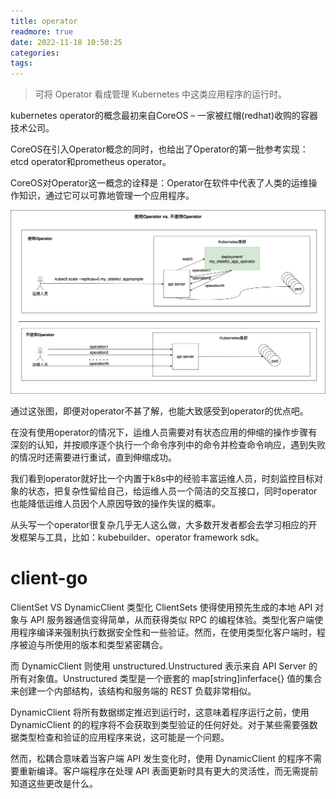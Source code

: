 ```yaml
---
title: operator
readmore: true
date: 2022-11-18 10:50:25
categories:
tags:
---
```


> 可将 Operator 看成管理 Kubernetes 中这类应用程序的运行时。

kubernetes operator的概念最初来自CoreOS – 一家被红帽(redhat)收购的容器技术公司。

CoreOS在引入Operator概念的同时，也给出了Operator的第一批参考实现：etcd operator和prometheus operator。

CoreOS对Operator这一概念的诠释是：Operator在软件中代表了人类的运维操作知识，通过它可以可靠地管理一个应用程序。

![](2022-11-18-10-51-03.png)

通过这张图，即便对operator不甚了解，也能大致感受到operator的优点吧。

在没有使用operator的情况下，运维人员需要对有状态应用的伸缩的操作步骤有深刻的认知，并按顺序逐个执行一个命令序列中的命令并检查命令响应，遇到失败的情况时还需要进行重试，直到伸缩成功。

我们看到operator就好比一个内置于k8s中的经验丰富运维人员，时刻监控目标对象的状态，把复杂性留给自己，给运维人员一个简洁的交互接口，同时operator也能降低运维人员因个人原因导致的操作失误的概率。

从头写一个operator很复杂几乎无人这么做，大多数开发者都会去学习相应的开发框架与工具，比如：kubebuilder、operator framework sdk。

# client-go

ClientSet VS DynamicClient
类型化 ClientSets 使得使用预先生成的本地 API 对象与 API 服务器通信变得简单，从而获得类似 RPC 的编程体验。类型化客户端使用程序编译来强制执行数据安全性和一些验证。然而，在使用类型化客户端时，程序被迫与所使用的版本和类型紧密耦合。

而 DynamicClient 则使用 unstructured.Unstructured 表示来自 API Server 的所有对象值。Unstructured 类型是一个嵌套的 map[string]inferface{} 值的集合来创建一个内部结构，该结构和服务端的 REST 负载非常相似。

DynamicClient 将所有数据绑定推迟到运行时，这意味着程序运行之前，使用 DynamicClient 的的程序将不会获取到类型验证的任何好处。对于某些需要强数据类型检查和验证的应用程序来说，这可能是一个问题。

然而，松耦合意味着当客户端 API 发生变化时，使用 DynamicClient 的程序不需要重新编译。客户端程序在处理 API 表面更新时具有更大的灵活性，而无需提前知道这些更改是什么。
